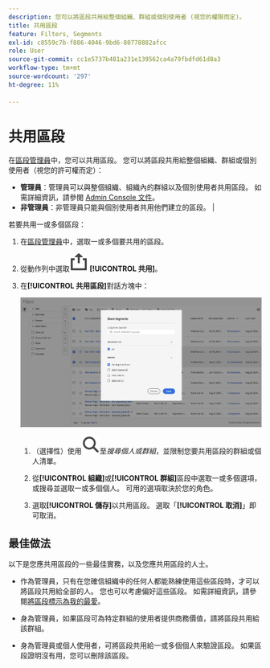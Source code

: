 ```yaml
---
description: 您可以將區段共用給整個組織、群組或個別使用者 (視您的權限而定)。
title: 共用區段
feature: Filters, Segments
exl-id: c8559c7b-f886-4046-9bd6-80778882afcc
role: User
source-git-commit: cc1e5737b481a231e139562ca4a79fbdfd61d8a3
workflow-type: tm+mt
source-wordcount: '297'
ht-degree: 11%

---
```


# 共用區段

在[區段管理員](manage-filters.md)中，您可以共用區段。 您可以將區段共用給整個組織、群組或個別使用者（視您的許可權而定）：

* **管理員**：管理員可以與整個組織、組織內的群組以及個別使用者共用區段。 如需詳細資訊，請參閱 [Admin Console 文件](https://helpx.adobe.com/tw/enterprise/using/manage-products.html)。
* **非管理員**：非管理員只能與個別使用者共用他們建立的區段。 |

若要共用一或多個區段：

1. 在[區段管理員](manage-filters.md)中，選取一或多個要共用的區段。
1. 從動作列中選取![共用](/help/assets/icons/ShareAlt.svg) **[!UICONTROL 共用]**。
1. 在&#x200B;**[!UICONTROL 共用區段]**&#x200B;對話方塊中：

   ![共用區段對話方塊](assets/share-filter-dialog.png)

   1. （選擇性）使用![搜尋](/help/assets/icons/Search.svg)至&#x200B;*搜尋個人或群組*，並限制您要共用區段的群組或個人清單。

   1. 從&#x200B;**[!UICONTROL 組織]**&#x200B;或&#x200B;**[!UICONTROL 群組]**&#x200B;區段中選取一或多個選項，或搜尋並選取一或多個個人。 可用的選項取決於您的角色。

   1. 選取&#x200B;**[!UICONTROL 儲存]**&#x200B;以共用區段。 選取「**[!UICONTROL 取消]**」即可取消。

## 最佳做法

以下是您應共用區段的一些最佳實務，以及您應共用區段的人士。

* 作為管理員，只有在您確信組織中的任何人都能熟練使用這些區段時，才可以將區段共用給全部的人。 您也可以考慮偏好這些區段。 如需詳細資訊，請參閱[將區段標示為我的最愛](filters-favorite.md)。

* 身為管理員，如果區段可為特定群組的使用者提供商務價值，請將區段共用給該群組。

* 身為管理員或個人使用者，可將區段共用給一或多個個人來驗證區段。 如果區段證明沒有用，您可以刪除該區段。
